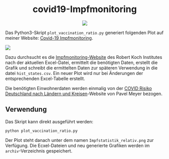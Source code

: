 <h1 align="center">covid19-Impfmonitoring</h1>

<p align="center">
<a href="https://github.com/meetunix/covid19-impfmonitoring-plot/blob/main/LICENSE" title="License">
<img src="https://img.shields.io/badge/License-Apache%202.0-green.svg?style=flat"></a>
</p>

Das Python3-Skript `plot_vaccination_ratio.py` generiert folgenden Plot
auf meiner Website: [Covid-19 Impfmonitoring](https://nachtsieb.de/covid-19.html).

<img src="https://nachtsieb.de/img/current_vaccination.png">


Dazu durchsucht es die
[Impfmonitoring-Website](https://www.rki.de/DE/Content/InfAZ/N/Neuartiges_Coronavirus/Daten/Impfquoten-Tab.html)
des Robert Koch Institutes nach der
aktuellen Excel-Datei, ermittelt die benötigten Daten, erstellt die Grafik und schreibt
die ermittelten Daten zur späteren Verwendung in die datei `hist_states.csv`. Ein neuer
Plot wird nur bei Änderungen der entsprechenden Excel-Tabelle erstellt.

Die benötigten Einwohnerdaten werden einmalig von der
[COVID Risiko Deutschland nach Ländern und Kreisen](https://pavelmayer.de/covid/risks/)-Website
von Pavel Meyer bezogen.


## Verwendung

Das Skript kann direkt ausgeführt werden:

```
python plot_vaccination_ratio.py
```

Der Plot steht danach unter dem namen `Impfstatistik_relativ.png` zur Verfügung.
Die Ecxel-Dateien und neu generierte Grafiken werden im `archiv`-Verzeichnis gespeichert.
